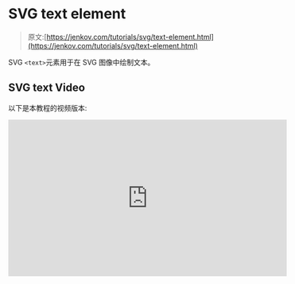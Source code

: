 # SVG text element

> 原文:[https://jenkov.com/tutorials/svg/text-element.html](https://jenkov.com/tutorials/svg/text-element.html)

SVG `<text>`元素用于在 SVG 图像中绘制文本。

## SVG text Video

以下是本教程的视频版本:

<iframe width="560" height="315" src="https://www.youtube.com/embed/2l3Nm3PtKsk" frameborder="0" allowfullscreen=""><h2>文本示例</h2> <p>这里有一个简单的例子:</p> <pre class="codeBox"> &lt;svg xmlns:xlink="http://www.w3.org/1999/xlink"&gt; <b>&lt;text x="20" y="40"&gt;Example SVG text 1&lt;/text&gt;</b> &lt;/svg&gt; </pre> <p>本示例定义了一个位于 x = 10，y = 40 的文本。要显示的文本是“示例 SVG 文本 1”。</p> <p>以下是生成的图像:</p> <svg width="320" height="70"> <text x="20" y="40">Example SVG text 1</text> </svg> <h2>文本定义</h2> <p>在深入研究 SVG 文本之前，这里有三个值得了解的定义:</p> <ul> <li><b>字形</b> <br/>字形是字母或符号的视觉表现。因此，字母“a”可以使用许多不同的字形来绘制，因为字母“a”有许多不同的视觉表示。<br/> <br/></li> <li><b>字体</b> <br/>字体是能够可视化一组字母和符号的字形集合。<br/> <br/></li> <li><b>字符</b> <br/>字符是一个字母或符号的数字(二进制)表示。一个字符可以用一个或多个字节来表示。当计算机渲染字符时，它会将这些字符映射到字体中的字形。</li> </ul> <h2>定位文本</h2> <p>文本的<b>位置</b>由<code>&lt;text&gt;</code>元素的<code>x</code>和<code>y</code>属性决定。x 属性决定了文本左边缘的位置(文本的开始)。y 属性决定了文本底部<b>的位置(不是顶部)。因此，文本的 y 位置与线条、矩形或其他形状的 y 位置是不同的。此示例显示了一个文本和一行，它们都具有 y 位置 40:</b></p> <pre class="codeBox"> &lt;svg xmlns:xlink="http://www.w3.org/1999/xlink"&gt; &lt;text x="20" y="40"&gt;Example SVG text 1&lt;/text&gt; &lt;line x1="10" y1="40" x2="150" y2="40" style="stroke: #000000"/&gt; &lt;/svg&gt; </pre> <svg width="320" height="70"> <text x="20" y="40">Example SVG text 1</text> <line x1="10" y1="40" x2="150" y2="40" style="stroke: #000000"/> </svg> <p>注意文本的 y 位置是如何指向文本的底部而不是顶部的。</p> <h2>文本锚</h2> <p>文本的锚点决定了文本的哪一部分位于在<code>text</code>元素的<code>x</code>属性中指定的 x 位置。默认情况下，文本的锚点是文本的左边缘。正文的开头。但是你也可以用文本的中间作为锚点，或者右边——文本的结尾。</p> <p>可以设置<code>text-anchor</code> CSS 属性来设置文本的锚点。可以取三个值:<code>start</code>、<code>middle</code>和<code>end</code>。下面是一个 SVG <code>text-anchor</code>示例，展示了三种不同的文本锚选项:</p> <svg width="500" height="100"> <line x1="50" y1="0" x2="50" y2="100" style="stroke: #000000;"/> <text x="50" y="20" style="text-anchor: start"> Start </text> <text x="50" y="40" style="text-anchor: middle"> Middle </text> <text x="50" y="60" style="text-anchor: end"> End </text> </svg> <p>垂直线显示所有三个文本的 X 位置。三篇课文都有<code>x="50"</code>。你可以看到这三个文本是如何被不同地锚定的。</p> <p>下面是用于上面三个文本的 SVG 代码:</p> <pre class="codeBox"> &lt;text x="50" y="20" style="<b>text-anchor: start</b>"&gt; Start &lt;/text&gt; &lt;text x="50" y="40" style="<b>text-anchor: middle</b>"&gt; Middle &lt;/text&gt; &lt;text x="50" y="60" style="<b>text-anchor: end</b>"&gt; End &lt;/text&gt; </pre> <h2>文本描边和填充</h2> <p>像其他 SVG 形状一样，文本上可以设置描边和填充。如果只指定一个笔画，文本将显示为文本的轮廓。如果仅指定填充，文本将看起来像正常呈现的文本。下面是三个显示<code>stroke</code>和<code>fill</code>组合的例子:</p> <svg width="500" height="200"> <text x="20" y="40" style="fill: #000000; stroke: none; font-size: 48px;"> Fill only </text> <text x="20" y="100" style="fill: none; stroke: #000000; font-size: 48px;"> Stroke only </text> <text x="20" y="150" style="fill: #999999; stroke: #000000; font-size: 48px;"> Fill and stroke </text> </svg> <p>第一行文本仅设置了填充。第二行只设置了笔画。请注意，只画出了文本的轮廓。第三行同时设置了描边和填充。请注意填充颜色是灰色的。</p> <p>下面是用于生成该图像的 SVG 代码:</p> <pre class="codeBox"> &lt;text x="20" y="40" style="fill: #000000; stroke: none; font-size: 48px;"&gt; Fill only &lt;/text&gt; &lt;text x="20" y="100" style="fill: none; stroke: #000000; font-size: 48px;"&gt; Stroke only &lt;/text&gt; &lt;text x="20" y="150" style="fill: #999999; stroke: #000000; font-size: 48px;"&gt; Fill and stroke &lt;/text&gt; </pre> <p>请注意，我已经将<code>font-size</code>设置为<code>48px</code>以更好地说明描边和填充的效果。</p> <p>当然，如果您希望轮廓更大，也可以设置<code>stroke-width</code>属性。下面是一个将<code>stroke-width</code>设置为 2 的示例:</p> <svg width="500" height="80"> <text x="20" y="40" style="fill: #999999;&#10; stroke: #000000;&#10; stroke-width: 2px;&#10; font-size: 48px;&#10;&#10; "> Stroke-width 2 </text> </svg> <p>你可以在<a href="stroke.html"> SVG stroke </a>的文本中阅读更多关于如何设计文本(和任何其他 SVG 形状)的样式的信息。</p> <p>你也可以在<a href="fill.html"> SVG 填充</a>的文本中，以及<a href="svg-gradients.html"> SVG 渐变</a>、<a href="fill-patterns.html"> SVG 填充图案</a>和<a href="mask.html"> SVG 蒙版</a>的文本中了解如何填充文本。</p> <h2>字母间距和字距</h2> <p>可以使用样式属性<code>letter-spacing</code>和<code>kerning</code>来控制字母间距和字距(字形之间的距离)。我不知道哪一个最好用。这里有两个简单的例子:</p> <pre class="codeBox"> &lt;svg xmlns:xlink="http://www.w3.org/1999/xlink"&gt; &lt;text x="20" y="20" &gt;Example SVG text&lt;/text&gt; &lt;text x="20" y="40" style="kerning:2;"&gt;Example SVG text&lt;/text&gt; &lt;text x="20" y="60" style="letter-spacing:2;"&gt;Example SVG text&lt;/text&gt; &lt;/svg&gt; </pre> <p>以下是生成的图像:</p> <svg width="320" height="70"> <text x="20" y="20">Example SVG text</text> <text x="20" y="40" style="kerning:2;">Example SVG text</text> <text x="20" y="60" style="letter-spacing:2;">Example SVG text</text> </svg> <p>在<code>letter-spacing</code>或<code>kerning</code>中使用的数值被添加到正常的字母间距或字距中。如果使用负数，间距会减小。</p> <h2>单词间距</h2> <p>您可以使用<code>word-spacing</code> CSS 属性设置文本的单词间距。单词间距是文本中单词之间的空白量。这里有一个例子:</p> <pre class="codeBox"> &lt;text x="20" y="20"&gt; Word spacing is normal &lt;/text&gt; &lt;text x="20" y="40" style="word-spacing: 4;"&gt; Word spacing is 4 &lt;/text&gt; &lt;text x="20" y="60" style="word-spacing: 8;"&gt; Word spacing is 8 &lt;/text&gt; </pre> <p>这是生成的图像。注意:在撰写本文时，Firefox 还不支持<code>word-spacing</code> CSS 属性。</p> <svg width="500" height="100"> <text x="20" y="20"> Word spacing is normal </text> <text x="20" y="40" style="word-spacing: 4;"> Word spacing is 4 </text> <text x="20" y="60" style="word-spacing: 8"> Word spacing is 8 </text> </svg> <p>在<code>word-spacing</code>属性中指定的数值被添加到正常字间距中。如果您使用值<code>normal</code>或完全省略<code>word-spacing</code>属性，则不会添加任何内容。如果指定负数，单词之间的间距将会减小。</p> <h2>文本布局-无自动换行</h2> <p>SVG 中没有自动换行。您必须自己定位文本，并将其分成多行。您可以从<code>&lt;tspan&gt;</code>元素的相对定位中获得一些帮助。</p> <p>也可以沿路径布局文本，例如沿圆或样条线。您可以使用<code>&lt;textpath&gt;</code>元素来做到这一点。</p> <h2>旋转文本</h2> <p>可以像旋转任何其他 SVG 形状一样旋转 SVG 文本。你使用<a href="svg-transformation.html"> SVG 变换</a>旋转文本和形状。这里有一个例子:</p> <pre class="codeBox"> &lt;svg xmlns:xlink="http://www.w3.org/1999/xlink"&gt; &lt;text x="20" y="40" transform="rotate(30 20,40)" style="stroke:none; fill:#000000;" &gt;Rotated SVG text&lt;/text&gt; &lt;/svg&gt; </pre> <p>这是生成的图像:</p> <svg width="320" height="170"> <text x="20" y="40" transform="rotate(30 20,40)" style="stroke:none; fill:#000000;">Rotated SVG text</text> </svg> <p>旋转是由<code>transform</code>属性引起的，这在<a href="svg-transformation.html"> SVG 转换</a>中有解释。</p> <h2>文字垂直排列</h2> <p>可以通过旋转文本来显示竖排文本，但还有另一种方法来显示竖排文本。您可以通过将<code>writing-mode</code> CSS 属性设置为<code>tb</code>(从上到下)来实现。在写这篇文章的时候，Firefox (22)还不支持这个特性。</p> <p>下面是一个 SVG <code>writing-mode</code>示例:</p> <pre class="codeBox"> &lt;text x="10" y="20" style="writing-mode: tb;"&gt; Vertical &lt;/text&gt; </pre> <p>以下是生成的图像:</p> <svg width="500" height="100"> <text x="10" y="20" style="writing-mode: tb;"> Vertical </text> </svg> <p>如果您希望字母显示时不旋转，但仍然彼此垂直重叠，您可以通过将<code>glyph-orientation-vertical</code> CSS 属性设置为 0 来实现。此属性设置标志符号的旋转。默认值为 90。</p> <p>以下是一些例子:</p> <pre class="codeBox"> &lt;text x="10" y="10" style="writing-mode: tb; glyph-orientation-vertical: 0;"&gt; Vertical &lt;/text&gt; &lt;text x="110" y="10" style="writing-mode: tb; glyph-orientation-vertical: 90;"&gt; Vertical &lt;/text&gt; </pre> <p>以下是生成的图像:</p> <svg width="500" height="160"> <text x="10" y="10" style="writing-mode: tb; glyph-orientation-vertical: 0;"> Vertical </text> <text x="110" y="10" style="writing-mode: tb; glyph-orientation-vertical: 90;"> Vertical </text> </svg> <p>您也可以使用<code>letter-spacing</code> CSS 属性调整字母间距。这里有两个<code>letter-spacing</code>不同的例子:</p> <pre class="codeBox"> &lt;text x="10" y="10" style="writing-mode: tb; glyph-orientation-vertical: 0;"&gt; Vertical &lt;/text&gt; &lt;text x="50" y="10" style="writing-mode: tb; glyph-orientation-vertical: 0; <b>letter-spacing: -3;</b>"&gt; Vertical &lt;/text&gt; </pre> <p>这是生成的图像。请注意，带有负数<code>letter-spacing</code>的文本在字形之间的垂直间距变小了。</p> <svg width="500" height="160"> <text x="10" y="10" style="writing-mode: tb; glyph-orientation-vertical: 0;"> Vertical </text> <text x="50" y="10" style="writing-mode: tb; glyph-orientation-vertical: 0; letter-spacing: -3;"> Vertical </text> </svg> <h2>文本方向</h2> <p>您可以使用<code>direction</code> CSS 属性设置文本呈现的方向。属性可以有两个值:<code>ltr</code>和<code>rtl</code>。这些值表示“从左到右”和“从右到左”。您还必须将<code>unicode-bidi</code> CSS 属性设置为<code>bidi-override</code>。</p> <p>下面是一个 SVG 文本<code>direction</code>的例子:</p> <pre class="codeBox"> &lt;text x="100" y="40" style="direction: rtl; unicode-bidi: bidi-override;"&gt; Left to right &lt;/text&gt; </pre> <p>本示例将<code>direction</code> CSS 属性设置为<code>rtl</code>(从右向左)。以下是生成的图像:</p> <svg width="500" height="70"> <text x="100" y="40" style="direction: rtl; unicode-bidi: bidi-override;"> Left to right </text> </svg> <h2>样式文本</h2> <p>下面是可以用来设置文本样式的特定于文本的 CSS 属性列表。记住，你也可以设计文本的<a href="stroke.html">笔画</a>和<a href="fill.html">填充</a>，并使用<a href="svg-gradients">渐变</a>、<a href="fill-patterns.html">填充图案</a>和<a href="mask.html">蒙版</a>来设计文本。</p> <p>您必须像表中一样用小写字母书写属性名，否则 SVG 查看器会忽略它们！</p> <table cellspacing="0" cellpadding="5" style="border: 1px: solid #cccccc"> <tr><td style="border-bottom: 1px solid #cccccc;"><b>属性</b></td><td style="border-bottom: 1px solid #cccccc;"><b>描述</b></td></tr> <tr><td valign="top">字体系列</td> <td valign="top">要使用的字体，例如“Arial”或“Verdana”。</td> </tr> <tr><td valign="top">字体大小</td> <td valign="top">字体的大小，例如“12px”或“24px”。</td> </tr> <tr><td valign="top">字距调整</td> <td valign="top">字母之间的间距，例如“2”或“3”(默认值=1)。</td> </tr> <tr><td valign="top"><nobr>字母间距</nobr></td> <td valign="top">字母之间的间距，例如“2”或“3”。类似于字距调整。</td> </tr> <tr><td valign="top"><nobr>字间距</nobr></td> <td valign="top">单词之间的间距，例如“2”或“3”。</td> </tr> <tr><td valign="top"><nobr>文字装饰</nobr></td> <td valign="top">可以是<code>none</code>、<code>underline</code>、<code>overline</code>、<code>line-through</code>中的任意一种。</td> </tr> <tr><td valign="top">中风</td> <td valign="top">字体的轮廓颜色。默认情况下，文本只有填充颜色，没有描边。添加笔画会使字体显得加粗。</td> </tr> <tr><td valign="top"><nobr>笔画宽度</nobr></td> <td valign="top">字体轮廓颜色的宽度。</td> </tr> <tr><td valign="top">充满</td> <td valign="top">字体的填充颜色。</td> </tr> </table> <br/> <p>下面是一个使用这些属性的示例:</p> <pre class="codeBox"> &lt;svg xmlns:xlink="http://www.w3.org/1999/xlink"&gt; &lt;text x="20" y="40" style="font-family: Arial; font-size : 34; stroke : #000000; fill : #00ff00; " &gt;Styled SVG text&lt;/text&gt; &lt;/svg&gt; </pre> <svg width="320" height="70"> <text x="20" y="40" style="font-family: Arial;&#10; font-size : 34;&#10; stroke : #000000;&#10; fill : #00ff00;&#10; ">Styled SVG text</text> </svg> <h2>文本长度</h2> <p>您可以使用<code>&lt;text&gt;</code>元素的<code>textLength</code>属性来设置文本的长度。然后，通过调整字符之间的间距和字形的大小，使文本的长度适合指定的长度。使用<code>lengthAdjust</code>属性你可以指定字母间距和字形大小是否需要调整。</p> <p>下面是三个 SVG <code>textLength</code>和<code>lengthAdjust</code>的例子:</p> <pre class="codeBox"> &lt;text x="5" y="20" textLength="140" lengthAdjust="spacing"&gt; A long, long, long text. &lt;/text&gt; &lt;text x="5" y="40" textLength="200" lengthAdjust="spacing"&gt; A long, long, long text. &lt;/text&gt; &lt;text x="5" y="60" textLength="200" lengthAdjust="spacingAndGlyphs"&gt; A long, long, long text. &lt;/text&gt; </pre> <p>这是生成的图像。请注意最后两个文本中不同类型的间距。</p> <svg width="500" height="100"> <text x="5" y="20" textlength="140" lengthadjust="spacing"> A long, long, long text. </text> <text x="5" y="40" textlength="200" lengthadjust="spacing"> A long, long, long text. </text> <text x="5" y="60" textlength="200" lengthadjust="spacingAndGlyphs"> A long, long, long text. </text> </svg> <p>在撰写本文时，Firefox 还不支持这些属性。</p> <h2>相关 SVG 元素</h2> <p>以下 SVG 元素与<code>&lt;text&gt;</code>元素相关，这意味着它们也处理文本(单击元素名称阅读更多内容):</p> <ul> <li><a href="tspan-element.html">T2<code>&lt;tspan&gt;</code></a></li> <li><a href="tref-element.html">T2<code>&lt;tref&gt;</code></a></li> <li><a href="textpath-element.html">T2<code>&lt;textpath&gt;</code></a></li> </ul> </body> </html></iframe>
